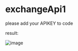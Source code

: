 # exchangeApi1

please add your APIKEY to code

result: 

![image](https://user-images.githubusercontent.com/45131527/199477273-0598f605-6a12-4195-bab1-d659309918b4.png)


